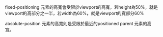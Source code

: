 fixed-positioning 元素的高寬會受限於viewport的高寬，若height為50%，就是viewport的高部分之一半，若width為60%，就是viewport的寬部分60%



absolute-position 元素的高寬則是受限於最近的positioned parent 元素的高寬。